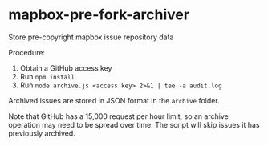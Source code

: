 # mapbox-pre-fork-archiver

Store pre-copyright mapbox issue repository data

Procedure:

1. Obtain a GitHub access key
2. Run `npm install`
3. Run `node archive.js <access key> 2>&1 | tee -a audit.log`

Archived issues are stored in JSON format in the `archive` folder.

Note that GitHub has a 15,000 request per hour limit, so an archive operation may need to be spread over time. The script will skip issues it has previously archived.